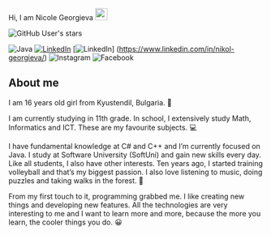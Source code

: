 Hi, I am Nicole Georgieva <img src="https://media.giphy.com/media/hvRJCLFzcasrR4ia7z/giphy.gif" width="24px" height="24px">

![GitHub User's stars](https://img.shields.io/github/stars/NicoleNG18?style=social)

![Java](https://img.shields.io/badge/java-orange?style=for-the-badge&logo=java&logoColor=white)
[![LinkedIn](https://img.shields.io/badge/-LinkedIn-0e76a8?style=flat-square&logo=Linkedin&logoColor=white)](https://www.linkedin.com/in/nikol-georgieva/) 
[![LinkedIn](https://img.shields.io/badge/LinkedIn-blue?style=for-the-badge&logo=LinkedIn&logoColor=white)] (https://www.linkedin.com/in/nikol-georgieva/)
![Instagram](https://img.shields.io/badge/instagram-purple?style=for-the-badge&logo=instagram&logoColor=white)
![Facebook](https://img.shields.io/badge/facebook-blue?style=for-the-badge&logo=facebook&logoColor=white)

About me
-------------------------------------------------------------------------------------------------------------------------------------------------------------------

I am 16 years old girl from Kyustendil, Bulgaria. :woman:

I am currently studying in 11th grade.  In school, I extensively study Math, Informatics and ICT. These are 
my favourite subjects. 💻

I have fundamental knowledge at C# and C++ and I’m currently focused on Java. I study at Software University (SoftUni) and gain new skills every day.
Like all students, I also have other interests. Ten years ago, I started training volleyball and that’s my biggest passion. I also love listening to music, doing puzzles and taking walks in the forest. :musical_score:

From my first touch to it, programming grabbed me. I like creating new things and developing new features. All the technologies are very interesting to me and I want to learn more and more, because the more you learn, the cooler things you do. :grinning:


